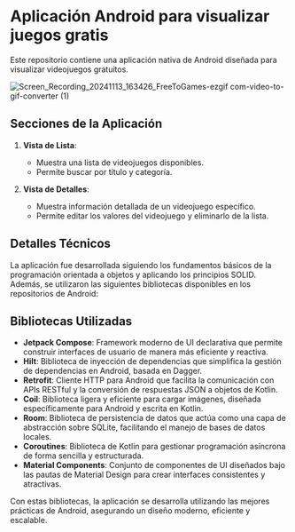 # Aplicación Android para visualizar juegos gratis

Este repositorio contiene una aplicación nativa de Android diseñada para visualizar videojuegos gratuitos.

![Screen_Recording_20241113_163426_FreeToGames-ezgif com-video-to-gif-converter (1)](https://github.com/user-attachments/assets/bf63a67f-1086-4d05-a1d1-73dfbb5b3c2a)

## Secciones de la Aplicación

1. **Vista de Lista**: 
   - Muestra una lista de videojuegos disponibles.
   - Permite buscar por título y categoría.

2. **Vista de Detalles**: 
   - Muestra información detallada de un videojuego específico.
   - Permite editar los valores del videojuego y eliminarlo de la lista.

## Detalles Técnicos

La aplicación fue desarrollada siguiendo los fundamentos básicos de la programación orientada a objetos y aplicando los principios SOLID. Además, se utilizaron las siguientes bibliotecas disponibles en los repositorios de Android:

## Bibliotecas Utilizadas

- **Jetpack Compose**: Framework moderno de UI declarativa que permite construir interfaces de usuario de manera más eficiente y reactiva.
- **Hilt**: Biblioteca de inyección de dependencias que simplifica la gestión de dependencias en Android, basada en Dagger.
- **Retrofit**: Cliente HTTP para Android que facilita la comunicación con APIs RESTful y la conversión de respuestas JSON a objetos de Kotlin.
- **Coil**: Biblioteca ligera y eficiente para cargar imágenes, diseñada específicamente para Android y escrita en Kotlin.
- **Room**: Biblioteca de persistencia de datos que actúa como una capa de abstracción sobre SQLite, facilitando el manejo de bases de datos locales.
- **Coroutines**: Biblioteca de Kotlin para gestionar programación asíncrona de forma sencilla y estructurada.
- **Material Components**: Conjunto de componentes de UI diseñados bajo las pautas de Material Design para crear interfaces consistentes y atractivas.

Con estas bibliotecas, la aplicación se desarrolla utilizando las mejores prácticas de Android, asegurando un diseño moderno, eficiente y escalable.
